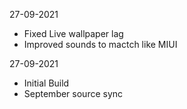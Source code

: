 27-09-2021
 -  Fixed Live wallpaper lag 
 -  Improved sounds to mactch like MIUI  

27-09-2021
 - Initial Build
 -  September source sync
